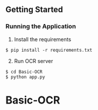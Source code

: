 

## Getting Started


### Running the Application

1. Install the requirements
```
$ pip install -r requirements.txt
```
2. Run OCR server
```
$ cd Basic-OCR
$ python app.py
```
# Basic-OCR
